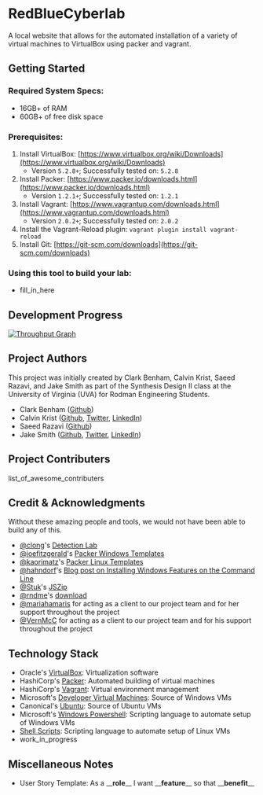 # RedBlueCyberlab

A local website that allows for the automated installation of a variety of virtual machines to VirtualBox using packer and vagrant. 

## Getting Started

### Required System Specs:
* 16GB+ of RAM
* 60GB+ of free disk space

### Prerequisites:
1. Install VirtualBox: [https://www.virtualbox.org/wiki/Downloads](https://www.virtualbox.org/wiki/Downloads)
    * Version `5.2.8+`; Successfully tested on: `5.2.8`
1. Install Packer: [https://www.packer.io/downloads.html](https://www.packer.io/downloads.html)
    * Version `1.2.1+`; Successfully tested on: `1.2.1`
1. Install Vagrant: [https://www.vagrantup.com/downloads.html](https://www.vagrantup.com/downloads.html)
    * Version `2.0.2+`; Successfully tested on: `2.0.2`
1. Install the Vagrant-Reload plugin: `vagrant plugin install vagrant-reload`
1. Install Git: [https://git-scm.com/downloads](https://git-scm.com/downloads)

### Using this tool to build your lab:
* fill_in_here

## Development Progress
[![Throughput Graph](https://graphs.waffle.io/CalvinKrist/RedBlueCyberlab/throughput.svg)](https://waffle.io/CalvinKrist/RedBlueCyberlab/metrics/throughput)

## Project Authors
This project was initially created by Clark Benham, Calvin Krist, Saeed Razavi, and Jake Smith as part of the Synthesis Design II class at the University of Virginia (UVA) for Rodman Engineering Students.
* Clark Benham ([Github](https://github.com/CLARKBENHAM))
* Calvin Krist ([Github](https://github.com/CalvinKrist), [Twitter](https://twitter.com/CalvinKrist), [LinkedIn](https://www.linkedin.com/in/calvin-krist/))
* Saeed Razavi ([Github](https://github.com/SaeedRazavi))
* Jake Smith ([Github](https://github.com/ION28), [Twitter](https://twitter.com/jtsmith282), [LinkedIn](https://linkedin.com/in/jakesmith282/))

## Project Contributers
list_of_awesome_contributers

## Credit & Acknowledgments
Without these amazing people and tools, we would not have been able to build any of this.
* [@clong](https://github.com/clong)'s [Detection Lab](https://github.com/clong/DetectionLab)
* [@joefitzgerald](https://github.com/joefitzgerald)'s [Packer Windows Templates](https://github.com/joefitzgerald/packer-windows)
* [@kaorimatz](https://github.com/kaorimatz)'s [Packer Linux Templates](https://github.com/kaorimatz/packer-templates)
* [@hahndorf](https://github.com/hahndorf)'s [Blog post on Installing Windows Features on the Command Line](https://peter.hahndorf.eu/blog/WindowsFeatureViaCmd.html)
* [@Stuk](https://github.com/Stuk)'s [JSZip](https://github.com/Stuk/jszip)
* [@rndme](https://github.com/rndme)'s [download](https://github.com/rndme/download)
* [@mariahamaris](https://github.com/mariahamaris) for acting as a client to our project team and for her support throughout the project
* [@VernMcC](https://github.com/VernMcC) for acting as a client to our project team and for his support throughout the project

## Technology Stack
* Oracle's [VirtualBox](https://www.virtualbox.org/): Virtualization software
* HashiCorp's [Packer](https://www.packer.io): Automated building of virtual machines
* HashiCorp's [Vagrant](https://www.vagrantup.com/): Virtual environment management
* Microsoft's [Developer Virtual Machines](https://developer.microsoft.com/en-us/microsoft-edge/tools/vms/): Source of Windows VMs
* Canonical's [Ubuntu](http://releases.ubuntu.com/): Source of Ubuntu VMs
* Microsoft's [Windows Powershell](https://docs.microsoft.com/en-us/powershell/scripting/getting-started/getting-started-with-windows-powershell?): Scripting language to automate setup of Windows VMs
* [Shell Scripts](https://en.wikipedia.org/wiki/Shell_script): Scripting language to automate setup of Linux VMs
* work_in_progress

## Miscellaneous Notes
* User Story Template:   As a \_\___role__\_\_ I want \_\___feature__\_\_ so that \_\___benefit__\_\_
